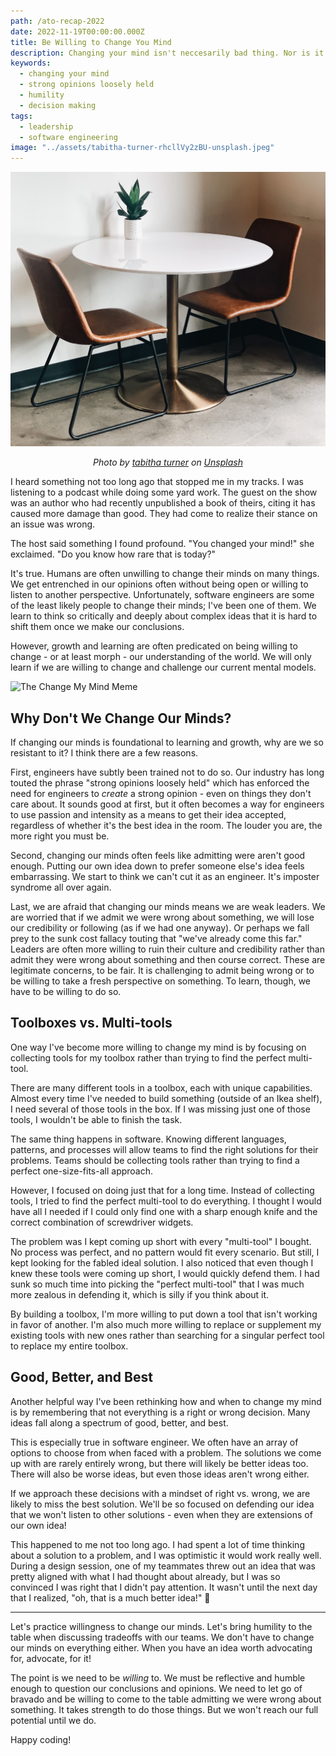 ```yaml
---
path: /ato-recap-2022
date: 2022-11-19T00:00:00.000Z
title: Be Willing to Change You Mind
description: Changing your mind isn't neccesarily bad thing. Nor is it a sign of weakness. It might even be a sign of strength.
keywords:
  - changing your mind
  - strong opinions loosely held
  - humility
  - decision making
tags:
  - leadership
  - software engineering
image: "../assets/tabitha-turner-rhcllVy2zBU-unsplash.jpeg"
---
```


<center>

![White round empty table for two in a white background](../assets/tabitha-turner-rhcllVy2zBU-unsplash.jpeg)

<i> 

Photo by <a href="https://unsplash.com/@tabithabrooke?utm_source=unsplash&utm_medium=referral&utm_content=creditCopyText">tabitha turner</a> on <a href="https://unsplash.com/s/photos/dining-table?utm_source=unsplash&utm_medium=referral&utm_content=creditCopyText">Unsplash</a>
  
  
</i>


</center>

I heard something not too long ago that stopped me in my tracks. I was listening to a podcast while doing some yard work. The guest on the show was an author who had recently unpublished a book of theirs, citing it has caused more damage than good. They had come to realize their stance on an issue was wrong.

The host said something I found profound. "You changed your mind!" she exclaimed. "Do you know how rare that is today?"

It's true. Humans are often unwilling to change their minds on many things. We get entrenched in our opinions often without being open or willing to listen to another perspective.
Unfortunately, software engineers are some of the least likely people to change their minds; I've been one of them. We learn to think so critically and deeply about complex ideas that it is hard to shift them once we make our conclusions.

However, growth and learning are often predicated on being willing to change - or at least morph - our understanding of the world. We will only learn if we are willing to change and challenge our current mental models.

![The Change My Mind Meme](https://pbs.twimg.com/media/DWi8HGAW0AAHCjf?format=jpg&name=900x900)

## Why Don't We Change Our Minds?

If changing our minds is foundational to learning and growth, why are we so resistant to it? I think there are a few reasons.

First, engineers have subtly been trained not to do so. Our industry has long touted the phrase "strong opinions loosely held" which has enforced the need for engineers to _create_ a strong opinion - even on things they don't care about. It sounds good at first, but it often becomes a way for engineers to use passion and intensity as a means to get their idea accepted, regardless of whether it's the best idea in the room. The louder you are, the more right you must be.

Second, changing our minds often feels like admitting were aren't good enough. Putting our own idea down to prefer someone else's idea feels embarrassing. We start to think we can't cut it as an engineer. It's imposter syndrome all over again.

Last, we are afraid that changing our minds means we are weak leaders. We are worried that if we admit we were wrong about something, we will lose our credibility or following (as if we had one anyway). Or perhaps we fall prey to the sunk cost fallacy touting that "we've already come this far." Leaders are often more willing to ruin their culture and credibility rather than admit they were wrong about something and then course correct.
These are legitimate concerns, to be fair. It is challenging to admit being wrong or to be willing to take a fresh perspective on something. To learn, though, we have to be willing to do so.

## Toolboxes vs. Multi-tools

One way I've become more willing to change my mind is by focusing on collecting tools for my toolbox rather than trying to find the perfect multi-tool.

There are many different tools in a toolbox, each with unique capabilities. Almost every time I've needed to build something (outside of an Ikea shelf), I need several of those tools in the box. If I was missing just one of those tools, I wouldn't be able to finish the task.

The same thing happens in software. Knowing different languages, patterns, and processes will allow teams to find the right solutions for their problems. Teams should be collecting tools rather than trying to find a perfect one-size-fits-all approach.

However, I focused on doing just that for a long time. Instead of collecting tools, I tried to find the perfect multi-tool to do everything. I thought I would have all I needed if I could only find one with a sharp enough knife and the correct combination of screwdriver widgets.

The problem was I kept coming up short with every "multi-tool" I bought. No process was perfect, and no pattern would fit every scenario. But still, I kept looking for the fabled ideal solution. 
I also noticed that even though I knew these tools were coming up short, I would quickly defend them. I had sunk so much time into picking the "perfect multi-tool" that I was much more zealous in defending it, which is silly if you think about it. 

By building a toolbox, I'm more willing to put down a tool that isn't working in favor of another. I'm also much more willing to replace or supplement my existing tools with new ones rather than searching for a singular perfect tool to replace my entire toolbox.

## Good, Better, and Best

Another helpful way I've been rethinking how and when to change my mind is by remembering that not everything is a right or wrong decision. Many ideas fall along a spectrum of good, better, and best.

This is especially true in software engineer. We often have an array of options to choose from when faced with a problem. The solutions we come up with are rarely entirely wrong, but there will likely be better ideas too. There will also be worse ideas, but even those ideas aren't wrong either.

If we approach these decisions with a mindset of right vs. wrong, we are likely to miss the best solution. We'll be so focused on defending our idea that we won't listen to other solutions - even when they are extensions of our own idea!

This happened to me not too long ago. I had spent a lot of time thinking about a solution to a problem, and I was optimistic it would work really well. During a design session, one of my teammates threw out an idea that was pretty aligned with what I had thought about already, but I was so convinced I was right that I didn't pay attention. It wasn't until the next day that I realized, "oh, that is a much better idea!" 🤦

---

Let's practice willingness to change our minds. Let's bring humility to the table when discussing tradeoffs with our teams. We don't have to change our minds on everything either. When you have an idea worth advocating for, advocate, for it! 

The point is we need to be _willing_ to. We must be reflective and humble enough to question our conclusions and opinions. We need to let go of bravado and be willing to come to the table admitting we were wrong about something. It takes strength to do those things.
But we won't reach our full potential until we do.

Happy coding!
